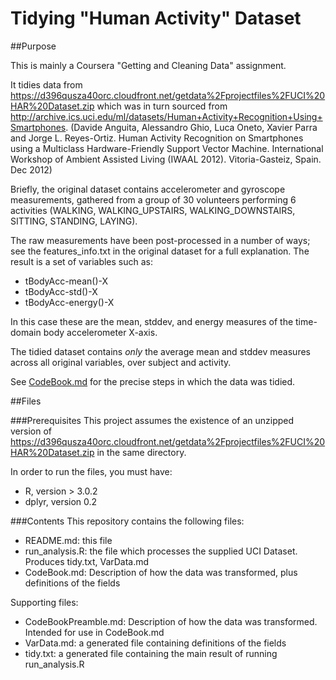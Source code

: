 Tidying "Human Activity" Dataset
================================

##Purpose

This is mainly a Coursera "Getting and Cleaning Data" assignment.

It tidies data from https://d396qusza40orc.cloudfront.net/getdata%2Fprojectfiles%2FUCI%20HAR%20Dataset.zip which was in turn sourced from http://archive.ics.uci.edu/ml/datasets/Human+Activity+Recognition+Using+Smartphones. (Davide Anguita, Alessandro Ghio, Luca Oneto, Xavier Parra and Jorge L. Reyes-Ortiz. Human Activity Recognition on Smartphones using a Multiclass Hardware-Friendly Support Vector Machine. International Workshop of Ambient Assisted Living (IWAAL 2012). Vitoria-Gasteiz, Spain. Dec 2012)

Briefly, the original dataset contains accelerometer and gyroscope measurements, gathered from a group of 30 volunteers performing 6 activities (WALKING, WALKING_UPSTAIRS, WALKING_DOWNSTAIRS, SITTING, STANDING, LAYING).

The raw measurements have been post-processed in a number of ways; see the features_info.txt in the original dataset for a full explanation.  The result is a set of variables such as:

* tBodyAcc-mean()-X
* tBodyAcc-std()-X
* tBodyAcc-energy()-X

In this case these are the mean, stddev, and energy measures of the time-domain body accelerometer X-axis.

The tidied dataset contains *only* the average mean and stddev measures across all original variables, over subject and activity.

See [CodeBook.md](CodeBook.md) for the precise steps in which the data was tidied.

##Files

###Prerequisites
This project assumes the existence of an unzipped version of https://d396qusza40orc.cloudfront.net/getdata%2Fprojectfiles%2FUCI%20HAR%20Dataset.zip in the same directory.

In order to run the files, you must have:

* R, version > 3.0.2
* dplyr, version 0.2

###Contents
This repository contains the following files:

* README.md: this file
* run_analysis.R: the file which processes the supplied UCI Dataset.  Produces tidy.txt, VarData.md
* CodeBook.md: Description of how the data was transformed, plus definitions of the fields

Supporting files:

* CodeBookPreamble.md: Description of how the data was transformed.  Intended for use in CodeBook.md
* VarData.md: a generated file containing definitions of the fields
* tidy.txt: a generated file containing the main result of running run_analysis.R
